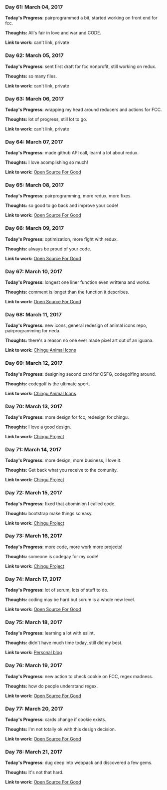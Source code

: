 ### Day 61: March 04, 2017

**Today's Progress**: pairprogrammed a bit, started working on front end for fcc.

**Thoughts:** All's fair in love and war and CODE.

**Link to work:** can't link, private

### Day 62: March 05, 2017

**Today's Progress**: sent first draft for fcc nonprofit, still working on redux.

**Thoughts:** so many files.

**Link to work:** can't link, private

### Day 63: March 06, 2017

**Today's Progress**: wrapping my head around reducers and actions for FCC.

**Thoughts:** lot of progress, still lot to go.

**Link to work:** can't link, private

### Day 64: March 07, 2017

**Today's Progress**: made github API call, learnt a lot about redux.

**Thoughts:** I love acomplishing so much!

**Link to work:** [Open Source For Good](https://github.com/freeCodeCamp/open-source-for-good-directory)

### Day 65: March 08, 2017

**Today's Progress**: pairprogramming, more redux, more fixes.

**Thoughts:** so good to go back and improve your code!

**Link to work:** [Open Source For Good](https://github.com/freeCodeCamp/open-source-for-good-directory)

### Day 66: March 09, 2017

**Today's Progress**: optimization, more fight with redux.

**Thoughts:** always be proud of your code.

**Link to work:** [Open Source For Good](https://github.com/freeCodeCamp/open-source-for-good-directory)

### Day 67: March 10, 2017

**Today's Progress**: longest one liner function even writtena and works.

**Thoughts:** comment is longet than the function it describes.

**Link to work:** [Open Source For Good](https://github.com/freeCodeCamp/open-source-for-good-directory)

### Day 68: March 11, 2017

**Today's Progress**: new icons, general redesign of animal icons repo, pairprogramming for neda.

**Thoughts:** there's a reason no one ever made pixel art out of an iguana.

**Link to work:** [Chingu Animal Icons](https://github.com/Kornil/Chingu-Animal-Icons)

### Day 69: March 12, 2017

**Today's Progress**: designing second card for OSFG, codegolfing around.

**Thoughts:** codegolf is the ultimate sport.

**Link to work:** [Chingu Animal Icons](https://github.com/Kornil/Chingu-Animal-Icons)

### Day 70: March 13, 2017

**Today's Progress**: more design for fcc, redesign for chingu.

**Thoughts:** I love a good design.

**Link to work:** [Chingu Project](https://github.com/Kornil/project-chingu)

### Day 71: March 14, 2017

**Today's Progress**: more design, more business, I love it.

**Thoughts:** Get back what you receive to the comunity.

**Link to work:** [Chingu Project](https://github.com/Kornil/project-chingu)

### Day 72: March 15, 2017

**Today's Progress**: fixed that abominion I called code.

**Thoughts:** bootstrap make things so easy.

**Link to work:** [Chingu Project](https://github.com/Kornil/project-chingu)

### Day 73: March 16, 2017

**Today's Progress**: more code, more work more projects!

**Thoughts:** someone is codegay for my code!

**Link to work:** [Chingu Project](https://github.com/Kornil/project-chingu)

### Day 74: March 17, 2017

**Today's Progress**: lot of scrum, lots of stuff to do.

**Thoughts:** coding may be hard but scrum is a whole new level.

**Link to work:** [Open Source For Good](https://github.com/freeCodeCamp/open-source-for-good-directory)

### Day 75: March 18, 2017

**Today's Progress**: learning a lot with eslint.

**Thoughts:** didn't have much time today, still did my best.

**Link to work:** [Personal blog](https://github.com/Kornil/personal-blog)

### Day 76: March 19, 2017

**Today's Progress**: new action to check cookie on FCC, regex madness.

**Thoughts:** how do people understand regex.

**Link to work:** [Open Source For Good](https://github.com/freeCodeCamp/open-source-for-good-directory)

### Day 77: March 20, 2017

**Today's Progress**: cards change if cookie exists.

**Thoughts:** I'm not totally ok with this design decision.

**Link to work:** [Open Source For Good](https://github.com/freeCodeCamp/open-source-for-good-directory)

### Day 78: March 21, 2017

**Today's Progress**: dug deep into webpack and discovered a few gems.

**Thoughts:** It's not that hard.

**Link to work:** [Open Source For Good](https://github.com/freeCodeCamp/open-source-for-good-directory)
